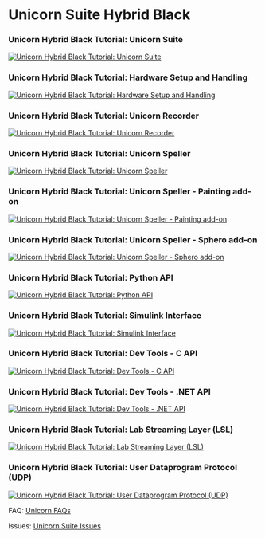 # Unicorn Suite Hybrid Black

### Unicorn Hybrid Black Tutorial: Unicorn Suite
[![Unicorn Hybrid Black Tutorial: Unicorn Suite](https://img.youtube.com/vi/LOfIr2F7-Tc/0.jpg)](https://youtu.be/LOfIr2F7-Tc "Unicorn Hybrid Black Tutorial: Unicorn Suite")

### Unicorn Hybrid Black Tutorial: Hardware Setup and Handling
[![Unicorn Hybrid Black Tutorial: Hardware Setup and Handling](https://img.youtube.com/vi/UVVUJTwvGnw/0.jpg)](https://youtu.be/UVVUJTwvGnw "Unicorn Hybrid Black Tutorial: Hardware Setup and Handling")

### Unicorn Hybrid Black Tutorial: Unicorn Recorder
[![Unicorn Hybrid Black Tutorial: Unicorn Recorder](https://img.youtube.com/vi/s6mOv4nyBHk/0.jpg)](https://youtu.be/s6mOv4nyBHk "Unicorn Hybrid Black Tutorial: Unicorn Recorder")

### Unicorn Hybrid Black Tutorial: Unicorn Speller
[![Unicorn Hybrid Black Tutorial: Unicorn Speller](https://img.youtube.com/vi/aB60zmmTLq0/0.jpg)](https://youtu.be/aB60zmmTLq0 "Unicorn Hybrid Black Tutorial: Unicorn Speller")

### Unicorn Hybrid Black Tutorial: Unicorn Speller - Painting add-on
[![Unicorn Hybrid Black Tutorial: Unicorn Speller - Painting add-on](https://img.youtube.com/vi/b60qF-tX5vY/0.jpg)](https://youtu.be/b60qF-tX5vY "Unicorn Hybrid Black Tutorial: Unicorn Speller - Painting add-on")

### Unicorn Hybrid Black Tutorial: Unicorn Speller - Sphero add-on
[![Unicorn Hybrid Black Tutorial: Unicorn Speller - Sphero add-on](https://img.youtube.com/vi/FmSKfg4SZq0/0.jpg)](https://youtu.be/FmSKfg4SZq0 "Unicorn Hybrid Black Tutorial: Unicorn Speller - Sphero add-on")

### Unicorn Hybrid Black Tutorial: Python API
[![Unicorn Hybrid Black Tutorial: Python API](https://img.youtube.com/vi/N0d_B0jergs/0.jpg)](https://youtu.be/N0d_B0jergs "Unicorn Hybrid Black Tutorial: Python API")

### Unicorn Hybrid Black Tutorial: Simulink Interface
[![Unicorn Hybrid Black Tutorial: Simulink Interface](https://img.youtube.com/vi/erYtpEJ_dYc/0.jpg)](https://youtu.be/erYtpEJ_dYc "Unicorn Hybrid Black Tutorial: Simulink Interface")

### Unicorn Hybrid Black Tutorial: Dev Tools - C API
[![Unicorn Hybrid Black Tutorial: Dev Tools - C API](https://img.youtube.com/vi/ylbpKTY1Awg/0.jpg)](https://youtu.be/ylbpKTY1Awg "Unicorn Hybrid Black Tutorial: Dev Tools - C API")

### Unicorn Hybrid Black Tutorial: Dev Tools - .NET API
[![Unicorn Hybrid Black Tutorial: Dev Tools - .NET API](https://img.youtube.com/vi/U8xWlIyY4DI/0.jpg)](https://youtu.be/U8xWlIyY4DI "Unicorn Hybrid Black Tutorial: Dev Tools - .NET API")

### Unicorn Hybrid Black Tutorial: Lab Streaming Layer (LSL)
[![Unicorn Hybrid Black Tutorial: Lab Streaming Layer (LSL)](https://img.youtube.com/vi/l18lJ7MGU38/0.jpg)](https://youtu.be/l18lJ7MGU38 "Unicorn Hybrid Black Tutorial: Lab Streaming Layer (LSL)")

### Unicorn Hybrid Black Tutorial: User Dataprogram Protocol (UDP)
[![Unicorn Hybrid Black Tutorial: User Dataprogram Protocol (UDP)](https://img.youtube.com/vi/Wh_C299mCyU/0.jpg)](https://youtu.be/Wh_C299mCyU "Unicorn Hybrid Black Tutorial: User Dataprogram Protocol (UDP)")

FAQ:
[Unicorn FAQs](https://www.unicorn-bi.com/faq/)

Issues:
[Unicorn Suite Issues](https://github.com/unicorn-bi/Unicorn-Suite-1.18/issues)
